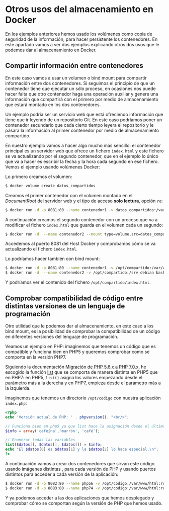 # Otros usos del almacenamiento en Docker

En los ejemplos anteriores hemos usado los volúmenes como copia de seguridad de la información, para hacer persistente los contenedores. En este apartado vamos a ver dos ejemplos explicando otros dos usos que le podemos dar al almacenamiento en Docker.

## Compartir información entre contenedores

En este caso vamos a usar un volumen o bind mount para compartir información entre dos contenedores. Si seguimos el principio de que un contenedor tiene que ejecutar un sólo proceso, en ocasiones nos puede hacer falta que otro contenedor haga una operación auxiliar y genere una información que compartirá con el primero por medio de almacenamiento que estará montado en los dos contenedores.

Un ejemplo podría ser un servicio web que está ofreciendo información que tiene que ir leyendo de un repositorio Git. En este caso podríamos poner un contenedor secundario que cada cierto tiempo leyera el repositorio y le pasara la información al primer contenedor por medio de almacenamiento compartido.

En nuestro ejemplo vamos a hacer algo mucho más sencillo: el contenedor principal es un servidor web que ofrece un fichero `index.html` y este fichero se va actualizando por el segundo contenedor, que en el ejemplo lo único que va a hacer es escribir la fecha y la hora cada segundo en ese fichero. Vemos el ejemplo usando volúmenes Docker:

Lo primero creamos el volumen:

```bash
$ docker volume create datos_compartidos
```

Creamos el primer contenedor con el volumen montado en el *DocumentRoot* del servidor web y el tipo de acceso **solo lectura**, opción `ro`:

```bash
$ docker run -d -p 8081:80 --name contenedor1 -v datos_compartidos:/var/www/html:ro php:7.4-apache
```

A continuación creamos el segundo contenedor con un proceso que va a modificar el fichero `index.html` que guarda en el volumen cada un segundo:

```bash
$ docker run -d  --name contenedor2 --mount type=volume,src=datos_compartidos,dst=/srv debian bash -c "while true; do date >> /srv/index.html;sleep 1;done"
```

Accedemos al puerto 8081 del Host Docker y comprobamos cómo se va actualizando el fichero `index.html`.

Lo podríamos hacer también con bind mount:

```bash
$ docker run -d -p 8081:80 --name contenedor1 -v /opt/compartido:/var/www/html:ro php:7.4-apache
$ docker run -d  --name contenedor2 -v /opt/compartido:/srv debian bash -c "while true; do date >> /srv/index.html;sleep 1;done"
```

Y podríamos ver el contenido del fichero `/opt/compartido/index.html`.


## Comprobar compatibilidad de código entre distintas versiones de un lenguaje de programación

Otro utilidad que le podemos dar al almacenamiento, en este caso a los bind mount, es la posibilidad de comprobar la compatibilidad de un código en diferentes versiones del lenguaje de programación.

Veamos un ejemplo en PHP: imaginemos que tenemos un código que es compatible y funciona bien en PHP5 y queremos comprobar como se comporta en la versión PHP7. 

Siguiendo la documentación [Migración de PHP 5.6.x a PHP 7.0.x](https://www.php.net/manual/es/migration70.php), he escogido la función [list](https://www.php.net/manual/es/function.list.php) que se comporta de manera distinta en PHP5 que en PHP7: en PHP5, `list()` asigna los valores empezando desde el parámetro más a la derecha y en PHP7, empieza desde el parámetro más a la izquierda. 

Imaginemos que tenemos un directorio `/opt/codigo` con nuestra aplicación `index.php`:

```php
<?php
echo 'Versión actual de PHP: ' . phpversion(). "<br/>";

// Funciona bien en php5 ya que list hace la asignación desde el último al primero
$info = array('cafeína','marrón', 'café');

// Enumerar todas las variables
list($datos[], $datos[], $datos[]) = $info;
echo "El $datos[0] es $datos[1] y la $datos[2] lo hace especial.\n";
?>
```

A continuación vamos a crear dos contenedores que sirvan este código usando imágenes distintas , para cada versión de PHP y usando puertos distintos para acceder a cada versión de la aplicación:

```bash
$ docker run -d -p 8082:80 --name php56 -v /opt/codigo:/var/www/html:ro php:5.6-apache
$ docker run -d -p 8083:80 --name php74 -v /opt/codigo:/var/www/html:ro php:7.4-apache
```

Y ya podemos acceder a las dos aplicaciones que hemos desplegado y comprobar cómo se comportan según la versión de PHP que hemos usado.